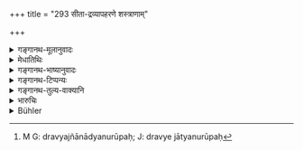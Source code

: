 +++
title = "293 सीता-द्रव्यापहरणे शस्त्राणाम्"

+++

<details><summary>गङ्गानथ-मूलानुवादः</summary>

For the stealing of agricultural implements, of arms or of medicines, the king shall determine the punishment, after taking into consideration the time and uses.—(293)
</details>

<details><summary>मेधातिथिः</summary>

कृष्यमाणा भूमिः **सीता** । तद्**द्रव्याणि** लाङ्गलकुद्दालकादीनि । तद्**अपहरणे** दण्डः **प्रकल्प्यः** । <u>किं</u> इच्छयैव । <u>नेत्य्</u> आह- **कालम् आसाद्य कार्यं च** । कर्षणकाले प्रत्यासन्ने महान् दण्डः । अकृष्टे च यदा तस्मिन् महतः फलस्य नाशस् तदा भूयान् एव । **आसाद्य**, आसन्नं ज्ञात्वत्य् अर्थः । अन्यदा तु द्रव्यजात्याद्यनुरूपः[^७२४] । एवं **शस्त्राणां** च खड्गादीनां युद्धकाले । **औषधस्य** भेषजार्थम् उपयोगकाले । तेन चौषधेन हृतेनानुपयुक्तेन यद्य् आतुरस्य महती पीडा जायते, अन्यच् च तस्मिन् काले न लभ्यते, तल् लभ्यम् अपि बाधकादिसंस्कारापेक्षया चिरेणोपयोगार्थम्, एवमाद्यपेक्षा राजदण्डप्रकल्पनायै प्रभवेत् । **शस्त्राणां** राजोपकरणानाम् । अन्यथापि जनपदस्य भ्रातृव्यतस्कराशङ्किनस् तदा महान् दण्डः । स्वस्पे स्वल्पः ॥ ९.२९३ ॥


[^७२४]:
     M G: dravyajñānādyanurūpaḥ; J: dravye jātyanurūpaḥ
</details>

<details><summary>गङ्गानथ-भाष्यानुवादः</summary>

‘*Sītā*’—Stands for the *cultivated field*; and *implements* connected therewith are the plough, the spade and so forth. For the stealing of these punishment has to be inflicted.

Is this to be done arbitrarily? No; ‘*after taking into consideration the time and uses*.’ That is, if the time for cultivation is near at hand, the punishment shall be severe; and severer still when the field has been already cultivated and a rich harvest is in prospect.

‘*Taking into consideration*’—having ascertained its advent. Under other circumstances, the punishment shall be in accordance with the nature of the object stolen.

Similarly in the case of ‘*arms*’—swords and the rest—if they are stolen at the time of war, the punishment shall be severe;—or in the ease of ‘*medicines*’— if they are stolen at the time that they are going to be actually administered,—and the chances are that if the medicine is stolen and not administered, the patient shall suffer great pain;—and no other medicine is available at the time,—and even if available, it requires a long time for its preparation;—all these circumstances have to be taken into consideration when determining the punishment.

In the case of ‘arms’, if they belong to the king,—or to persons who are in constant dread of enemies and robbers (and hence need the arms for self-defence),—the punishment shall be severe; but if they are some small things, it shall be simple.—(293)
</details>

<details><summary>गङ्गानथ-टिप्पन्यः</summary>

This verse is quoted in *Vivādaratnākara* (p. 324).
</details>

<details><summary>गङ्गानथ-तुल्य-वाक्यानि</summary>

*Śaṅkha-Likhita* (Vivādaratnākara, p. 324).—‘For stealing agricultural
implements at the time of cultivation, 108 *Paṇas*.’
</details>

<details><summary>भारुचिः</summary>

**सीताद्रव्याणि** कलयुग, प्रतोदादीनि । **शस्त्राणि** फलदात्रादीनि तत्साहचर्यात् । **औषधं** तद्गतं लशुनादि । अथ वा [ओ]षधयो सामान्येन ग्रहणं युक्तम्, समानत्वाद् अपराधस्य । **कालम् आसाद्य कार्यं** च तेषां **दण्डं राजा** यथेष्टं कुर्यात् । तद् अपराधनिवृत्तिहेतुम् अन्येषाम् अपि ॥ ९.२९३ ॥
</details>

<details><summary>Bühler</summary>

293	For the theft of agricultural implements, of arms and of medicines, let the king award punishment, taking into account the time (of the offence) and the use (of the object).
</details>
